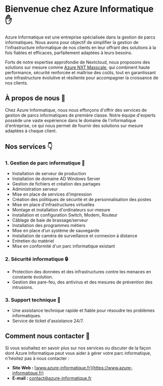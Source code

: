 # Bienvenue chez Azure Informatique :raised_hand:

Azure Informatique est une entreprise spécialisée dans la gestion de parcs informatiques. Nous avons pour objectif de simplifier la gestion de l'infrastructure informatique de nos clients en leur offrant des solutions à la fois fiables et efficaces, parfaitement adaptées à leurs besoins. 

Forts de notre expertise approfondie de Nextcloud, nous proposons des solutions sur mesure comme [Azure NXT Maxscale](https://www.azure-informatique.fr/nxt), qui combinent haute performance, sécurité renforcée et maîtrise des coûts, tout en garantissant une infrastructure évolutive et résiliente pour accompagner la croissance de nos clients.

## À propos de nous :pushpin:

Chez Azure Informatique, nous nous efforçons d'offrir des services de gestion de parcs informatiques de première classe. Notre équipe d'experts possède une vaste expérience dans le domaine de l'informatique d'entreprise, ce qui nous permet de fournir des solutions sur mesure adaptées à chaque client.

## Nos services :point_down:

### 1. Gestion de parc informatique :eyes:
   - Installation de serveur de production
   - Installation de domaine AD Windows Server
   - Gestion de fichiers et création des partages
   - Administration serveur
   - Mise en place de services d’impression
   - Création des politiques de sécurité et de personnalisation des postes
   - Mise en place d'infrastructures virtuelles
   - Montage et installation d'ordinateurs sur-mesure
   - Installation et configuration Switch, Modem, Routeur
   - Câblage de baie de brassage/serveur
   - Installation des programmes métiers
   - Mise en place d’un système de sauvegarde
   - Installation de caméra de surveillance et connexion à distance
   - Entretien du matériel
   - Mise en conformité d'un parc informatique existant

### 2. Sécurité informatique :lock:
   - Protection des données et des infrastructures contre les menaces en constante évolution.
   - Gestion des pare-feu, des antivirus et des mesures de prévention des intrusions.

### 3. Support technique :wrench:
   - Une assistance technique rapide et fiable pour résoudre les problèmes informatiques.
   - Service de ticket d'assistance 24/7.

## Comment nous contacter :email:

Si vous souhaitez en savoir plus sur nos services ou discuter de la façon dont Azure Informatique peut vous aider à gérer votre parc informatique, n'hésitez pas à nous contacter :

- **Site Web :** [www.azure-informatique.fr](https://www.azure-informatique.fr)
- **E-mail :** contact@azure-informatique.fr
